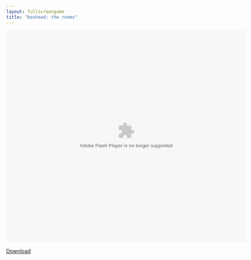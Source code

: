 ```yaml
---
layout: fullscreengame
title: "boxhead: the rooms"
---
```


<object width="100" height="100">
    <embed src="boxheadrooms.swf" flashvars="" base="" quality="high" allowscriptaccess="always" allowfullscreen="true" bgcolor="" wmode="window" width="650" height="575" type="application/x-shockwave-flash" pluginspage="http://www.macromedia.com/go/getflashplayer">
</object>

<br>

<a href="boxheadrooms.swf" download class="btn btn-secondary">Download</a>
